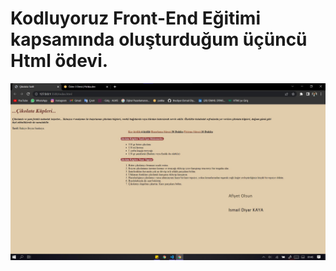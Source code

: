 # Kodluyoruz Front-End Eğitimi kapsamında oluşturduğum üçüncü Html ödevi.

![Tatlı Tarifi](https://github.com/thediyar/htmlodev3/blob/master/img/Ekran%20g%C3%B6r%C3%BCnt%C3%BCs%C3%BC%202022-04-01%20014607.jpg)
